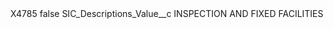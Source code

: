 <?xml version="1.0" encoding="UTF-8"?>
<CustomMetadata xmlns="http://soap.sforce.com/2006/04/metadata" xmlns:xsi="http://www.w3.org/2001/XMLSchema-instance" xmlns:xsd="http://www.w3.org/2001/XMLSchema">
    <label>X4785</label>
    <protected>false</protected>
    <values>
        <field>SIC_Descriptions_Value__c</field>
        <value xsi:type="xsd:string">INSPECTION AND FIXED FACILITIES</value>
    </values>
</CustomMetadata>
